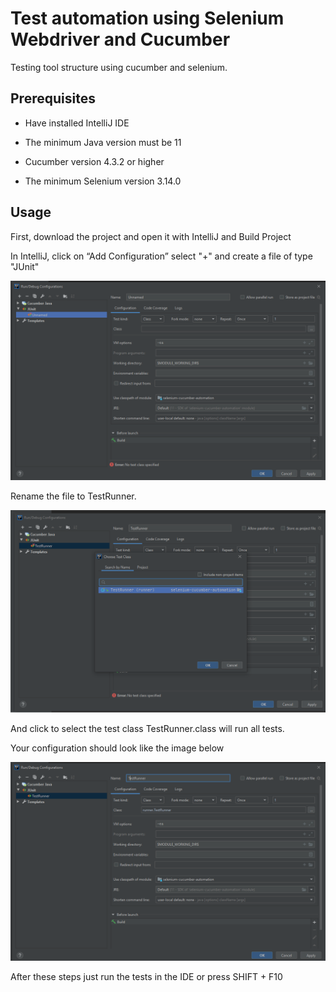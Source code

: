 # Test automation using Selenium Webdriver and Cucumber
Testing tool structure using cucumber and selenium.

## Prerequisites
 - Have installed IntelliJ IDE

 - The minimum Java version must be 11

 - Cucumber version 4.3.2 or higher

 - The minimum Selenium version 3.14.0
 
## Usage

First, download the project and open it with IntelliJ and Build Project

In IntelliJ, click on “Add Configuration” select "+" and create a file of type "JUnit"

![Step 1](images/img1.png)



Rename the file to TestRunner.


![Step 2](images/img2.png)


And click to select the test class TestRunner.class will run all tests.

Your configuration should look like the image below



![Step 3](images/img3.png)




After these steps just run the tests in the IDE or press SHIFT + F10
